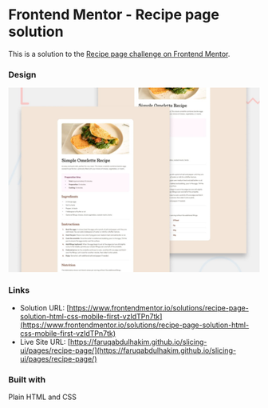 # Frontend Mentor - Recipe page solution

This is a solution to the [Recipe page challenge on Frontend Mentor](https://www.frontendmentor.io/challenges/recipe-page-KiTsR8QQKm).

### Design

![](./preview.jpg)

### Links

- Solution URL: [https://www.frontendmentor.io/solutions/recipe-page-solution-html-css-mobile-first-vzIdTPn7tk](https://www.frontendmentor.io/solutions/recipe-page-solution-html-css-mobile-first-vzIdTPn7tk)
- Live Site URL: [https://faruqabdulhakim.github.io/slicing-ui/pages/recipe-page/](https://faruqabdulhakim.github.io/slicing-ui/pages/recipe-page/)

### Built with

Plain HTML and CSS
